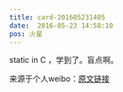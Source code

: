 ```yaml
---
title: card-201605231405
date:  2016-05-23 14:58:10
pos: 火星
---
```

static in C ，学到了。盲点啊。 

来源于个人weibo：[原文链接](https://m.weibo.cn/status/DwRdS1S4R?mblogid=DwRdS1S4R)